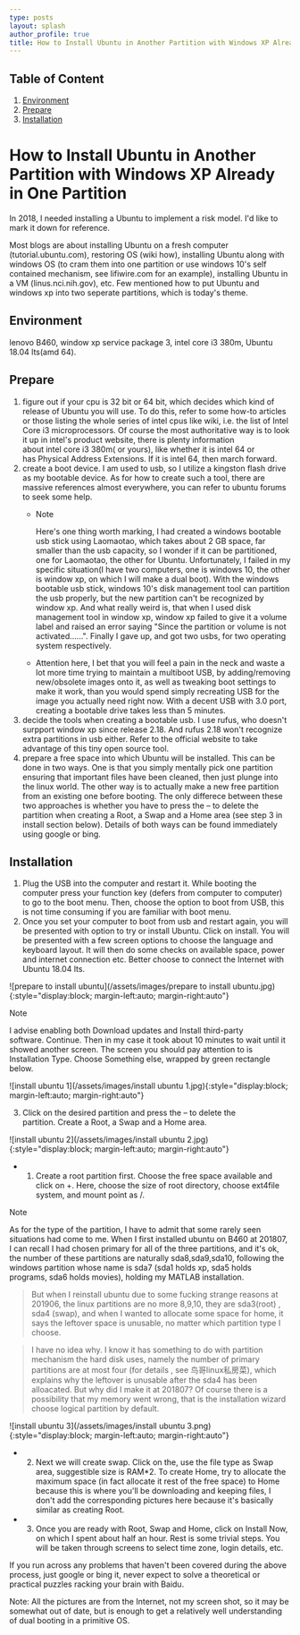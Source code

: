 ```yaml
---
type: posts
layout: splash
author_profile: true
title: How to Install Ubuntu in Another Partition with Windows XP Already in One Partition
---
```

## Table of Content
<!--https://stackoverflow.com/questions/11948245/markdown-to-create-pages-and-table-of-contents
-->
1. [Environment](#environment)
2. [Prepare](#prepare)
3. [Installation](#installation)

# How to Install Ubuntu in Another Partition with Windows XP Already in One Partition

In 2018, I needed installing a Ubuntu to implement a risk model. I'd like to mark it down for reference. 

Most blogs are about installing Ubuntu on a fresh computer (tutorial.ubuntu.com), restoring OS (wiki how), installing Ubuntu along with windows OS (to cram them into one partition or use windows 10's self contained mechanism, see lifiwire.com for an example), installing Ubuntu in a VM (linus.nci.nih.gov), etc. Few mentioned how to put Ubuntu and windows xp into two seperate partitions, which is today's theme.

## Environment 
<!---<a name="Environment"></a>-->
lenovo B460, window xp service package 3, intel core i3 380m, Ubuntu 18.04 lts(amd 64).

## Prepare
1. figure out if your cpu is 32 bit or 64 bit, which decides which kind of release of Ubuntu you will use. To do this, refer to some how-to articles or those listing the whole series of intel cpus like wiki, i.e. the list of Intel Core i3 microprocessors. Of course the most authoritative way is to look it up in intel's product website, there is plenty information about intel core i3 380m( or yours), like whether it is intel 64 or has Physical Address Extensions. If it is intel 64, then march forward.
2. create a boot device. I am used to usb, so I utilize a kingston flash drive as my bootable device. As for how to create such a tool, there are massive references almost everywhere, you can refer to ubuntu forums to seek some help.
   - > [!NOTE]
     > Here's one thing worth marking, I had created a windows bootable usb stick using Laomaotao, which takes about 2 GB space, far smaller than the usb capacity, so I wonder if it can be partitioned, one for Laomaotao, the other for Ubuntu. Unfortunately, I failed in my specific situation(I have two computers, one is windows 10, the other is window xp, on which I will make a dual boot). With the windows bootable usb stick, windows 10's disk management tool can partition the usb properly, but the new partition can't be recognized by window xp. And what really weird is, that when I used disk management tool in window xp, window xp failed to give it a volume label and raised an error saying "Since the partition or volume is not activated......". Finally I gave up, and got two usbs, for two operating system respectively.
   - Attention here, I bet that you will feel a pain in the neck and waste a lot more time trying to maintain a multiboot USB, by adding/removing new/obsolete images onto it, as well as tweaking boot settings to make it work, than you would spend simply recreating USB for the image you actually need right now. With a decent USB with 3.0 port, creating a bootable drive takes less than 5 minutes.
3. decide the tools when creating a bootable usb. I use rufus, who doesn't surpport window xp since release 2.18. And rufus 2.18 won't recognize extra partitions in usb either. Refer to the official website to take advantage of this tiny open source tool.
4. prepare a free space into which Ubuntu will be installed. This can be done in two ways. One is that you simply mentally pick one partition ensuring that important files have been cleaned, then just plunge into the linux world. The other way is to actually make a new free partition from an existing one before booting. The only differece between these two approaches is whether you have to press the – to delete the partition when creating a Root, a Swap and a Home area (see step 3 in install section below). Details of both ways can be found immediately using google or bing.

## Installation
1. Plug the USB into the computer and restart it. While booting the computer press your function key (defers from computer to computer) to go to the boot menu. Then, choose the option to boot from USB, this is not time consuming if you are familiar with boot menu.
2. Once you set your computer to boot from usb and restart again, you will be presented with option to try or install Ubuntu. Click on install. You will be presented with a few screen options to choose the language and keyboard layout. It will then do some checks on available space, power and internet connection etc. Better choose to connect the Internet with Ubuntu 18.04 lts.

![prepare to install ubuntu](/assets/images/prepare to install ubuntu.jpg){:style="display:block; margin-left:auto; margin-right:auto"}
<!---
https://stackoverflow.com/questions/15764242/is-it-possible-to-make-relative-link-to-image-in-a-markdown-file-in-a-gist, Relative paths to images do work, but when you're writing a markdown file directly from the github web app, the images don't show up in preview. Once you commit the file the images are visible as expected
-->
> [!NOTE]
> I advise enabling both Download updates and Install third-party software. Continue. Then in my case it took about 10 minutes to wait until it showed another screen. The screen you should pay attention to is Installation Type. Choose Something else, wrapped by green rectangle below.

![install ubuntu 1](/assets/images/install ubuntu 1.jpg){:style="display:block; margin-left:auto; margin-right:auto"}

3. Click on the desired partition and press the – to delete the partition. Create a Root, a Swap and a Home area.

![install ubuntu 2](/assets/images/install ubuntu 2.jpg){:style="display:block; margin-left:auto; margin-right:auto"}

   - 1. Create a root partition first. Choose the free space available and click on +. Here, choose the size of root directory, choose ext4file system, and mount point as /.
   > [!NOTE]
   > As for the type of the partition, I have to admit that some rarely seen situations had come to me. When I first installed ubuntu on B460 at 201807, I can recall I had chosen primary for all of the three partitions, and it's ok, the number of these partitions are naturally sda8,sda9,sda10, following the windows partition whose name is sda7 (sda1 holds xp, sda5 holds programs, sda6 holds movies), holding my MATLAB installation.

   > But when I reinstall ubuntu due to some fucking strange reasons at 201906, the linux partitions are no more 8,9,10, they are sda3(root) , sda4 (swap), and when I wanted to allocate some space for home, it says the leftover space is unusable, no matter which partition type I choose.

   > I have no idea why. I know it has something to do with partition mechanism the hard disk uses, namely the number of primary partitions are at most four (for details , see 鸟哥linux私房菜), which explains why the leftover is unusable after the sda4 has been alloacated. But why did I make it at 201807? Of course there is a possibility that my memory went wrong, that is the installation wizard choose logical partition by default.

![install ubuntu 3](/assets/images/install ubuntu 3.png){:style="display:block; margin-left:auto; margin-right:auto"}

   - 2. Next we will create swap. Click on the, use the file type as Swap area, suggestible size is RAM*2. To create Home, try to allocate the maximum space (in fact allocate it rest of the free space) to Home because this is where you'll be downloading and keeping files, I don't add the corresponding pictures here because it's basically similar as creating Root.
   - 3. Once you are ready with Root, Swap and Home, click on Install Now, on which I spent about half an hour. Rest is some trivial steps. You will be taken through screens to select time zone, login details, etc. 

If you run across any problems that haven't been covered during the above process, just google or bing it, never expect to solve a theoretical or practical puzzles racking your brain with Baidu.

Note: All the pictures are from the Internet, not my screen shot, so it may be somewhat out of date, but is enough to get a relatively well understanding of dual booting in a primitive OS.
